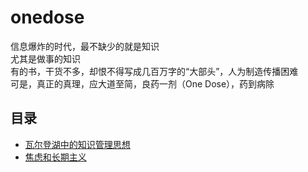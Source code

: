 # onedose
信息爆炸的时代，最不缺少的就是知识   
尤其是做事的知识   
有的书，干货不多，却恨不得写成几百万字的“大部头”，人为制造传播困难  
可是，真正的真理，应大道至简，良药一剂（One Dose），药到病除   

## 目录  
* [瓦尔登湖中的知识管理思想](https://github.com/linuxProber/onedose/blob/main/%E7%93%A6%E5%B0%94%E7%99%BB%E6%B9%96%E4%B8%AD%E7%9A%84%E7%9F%A5%E8%AF%86%E7%AE%A1%E7%90%86%E6%80%9D%E6%83%B3.md)
* [焦虑和长期主义](https://github.com/linuxProber/onedose/blob/main/%E7%84%A6%E8%99%91%E5%92%8C%E9%95%BF%E6%9C%9F%E4%B8%BB%E4%B9%89.md)
